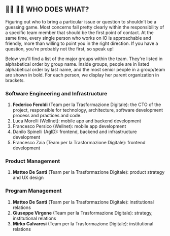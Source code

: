 ## 👩‍💻 👨‍💻 WHO DOES WHAT?

Figuring out who to bring a particular issue or question to shouldn’t be a guessing game. Most concerns fall pretty clearly within the responsibility of a specific team member that should be the first point of contact. At the same time, every single person who works on IO is approachable and friendly, more than willing to point you in the right direction. If you have a question, you're probably not the first, so speak up!

Below you'll find a list of the major groups within the team. They're listed in alphabetical order by group name. Inside groups, people are in listed alphabetical order by last name, and the most senior people in a group/team are shown in bold. For each person, we display her parent organization in brackets.

### Software Engineering and Infrastructure

1. **Federico Feroldi** (Team per la Trasformazione Digitale): the CTO of the project, responsible for technology, architecture, software development process and practices and code.
1. Luca Morelli (Wellnet): mobile app and backend development
1. Francesco Persico (Wellnet): mobile app development
1. Danilo Spinelli (AgID): frontend, backend and infrastructure development
1. Francesco Zaia (Team per la Trasformazione Digitale): frontend development

### Product Management

1. **Matteo De Santi** (Team per la Trasformazione Digitale): product strategy and UX design

### Program Management

1. **Matteo De Santi** (Team per la Trasformazione Digitale): institutional relations
1. **Giuseppe Virgone** (Team per la Trasformazione Digitale): strategy, institutional relations
1. **Mirko Calvaresi** (Team per la Trasformazione Digitale): institutional relations
